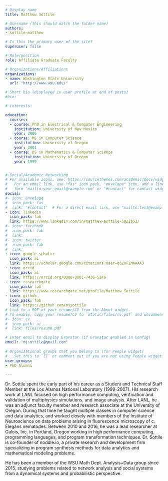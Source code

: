 ```yaml
---
# Display name
title: Matthew Sottile

# Username (this should match the folder name)
authors:
- sottile-matthew

# Is this the primary user of the site?
superuser: false

# Role/position
role: Affiliate Graduate Faculty

# Organizations/Affiliations
organizations:
- name: Washington State University
  url: "http://www.wsu.edu/"

# Short bio (displayed in user profile at end of posts)
#bio: 

# interests:

education:
  courses:
  - course: PhD in Electrical & Computer Engineering
    institution: University of New Mexico
    year: 2006
  - course: MS in Computer Science
    institution: University of Oregon
    year: 2001
  - course: BS in Mathematics & Computer Science
    institution: University of Oregon
    year: 1999


# Social/Academic Networking
# For available icons, see: https://sourcethemes.com/academic/docs/widgets/#icons
#   For an email link, use "fas" icon pack, "envelope" icon, and a link in the
#   form "mailto:your-email@example.com" or "#contact" for contact widget.
social:
#- icon: envelope
#  icon_pack: fas
#  link: '#contact'  # For a direct email link, use "mailto:test@example.org".
- icon: linkedin
  icon_pack: fab
  link: https://www.linkedin.com/in/matthew-sottile-5822b52/
#- icon: facebook
#  icon_pack: fab
#  link: 
#- icon: twitter
#  icon_pack: fab
#  link: 
- icon: google-scholar
  icon_pack: ai
  link: https://scholar.google.com/citations?user=q6Z0FZMAAAAJ
- icon: orcid
  icon_pack: ai
  link: https://orcid.org/0000-0001-7436-5246
- icon: researchgate
  icon_pack: fab
  link: https://www.researchgate.net/profile/Matthew_Sottile
- icon: github
  icon_pack: fab
  link: https://github.com/mjsottile
# Link to a PDF of your resume/CV from the About widget.
# To enable, copy your resume/CV to `static/files/cv.pdf` and uncomment the lines below.  
#- icon: cv
#  icon_pack: ai
#  link: files/resume.pdf

# Enter email to display Gravatar (if Gravatar enabled in Config)
email: "mjsottile@gmail.com"
  
# Organizational groups that you belong to (for People widget)
#   Set this to `[]` or comment out if you are not using People widget.  
user_groups:
- PhD Alumni

---
```


Dr. Sottile spent the early part of his career as a Student and Technical Staff Member at the Los Alamos National Laboratory (1999-2007). His research work at LANL focused on high performance computing, verification and validation of multiphysics simulations, and image analysis. After LANL, he was an adjunct faculty member and research associate at the University of Oregon. During that time he taught multiple classes in computer science and data analytics, and worked closely with members of the Institute of Neuroscience on data problems arising in fluorescence microscopy of c. Elegans nematodes. Between 2010 and 2016, he was a lead researcher at Galois, Inc. in Portland, Oregon working in high performance computing, programming languages, and program transformation techniques. Dr. Sottile is co-founder of noddle.io, a private research and development firm specializing in program synthesis methods for data analytics and mathematical modeling problems.

He has been a member of the WSU Math Dept. Analysis+Data group since 2015, studying problems related to network analysis and social systems from a dynamical systems and probabilistic perspective.
